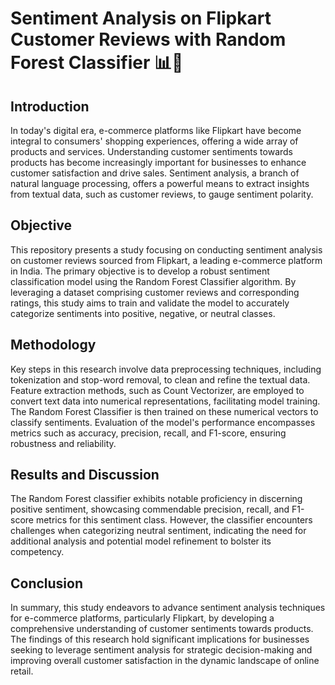 
# Sentiment Analysis on Flipkart Customer Reviews with Random Forest Classifier 📊🤖

## Introduction
In today's digital era, e-commerce platforms like Flipkart have become integral to consumers' shopping experiences, offering a wide array of products and services. Understanding customer sentiments towards products has become increasingly important for businesses to enhance customer satisfaction and drive sales. Sentiment analysis, a branch of natural language processing, offers a powerful means to extract insights from textual data, such as customer reviews, to gauge sentiment polarity.

## Objective
This repository presents a study focusing on conducting sentiment analysis on customer reviews sourced from Flipkart, a leading e-commerce platform in India. The primary objective is to develop a robust sentiment classification model using the Random Forest Classifier algorithm. By leveraging a dataset comprising customer reviews and corresponding ratings, this study aims to train and validate the model to accurately categorize sentiments into positive, negative, or neutral classes.

## Methodology
Key steps in this research involve data preprocessing techniques, including tokenization and stop-word removal, to clean and refine the textual data. Feature extraction methods, such as Count Vectorizer, are employed to convert text data into numerical representations, facilitating model training. The Random Forest Classifier is then trained on these numerical vectors to classify sentiments. Evaluation of the model's performance encompasses metrics such as accuracy, precision, recall, and F1-score, ensuring robustness and reliability.

## Results and Discussion
The Random Forest classifier exhibits notable proficiency in discerning positive sentiment, showcasing commendable precision, recall, and F1-score metrics for this sentiment class. However, the classifier encounters challenges when categorizing neutral sentiment, indicating the need for additional analysis and potential model refinement to bolster its competency.

## Conclusion
In summary, this study endeavors to advance sentiment analysis techniques for e-commerce platforms, particularly Flipkart, by developing a comprehensive understanding of customer sentiments towards products. The findings of this research hold significant implications for businesses seeking to leverage sentiment analysis for strategic decision-making and improving overall customer satisfaction in the dynamic landscape of online retail.
